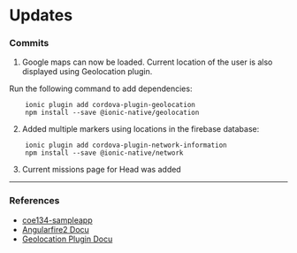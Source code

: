 # Updates

### Commits

1) Google maps can now be loaded. Current location of the user is also displayed using Geolocation plugin.

Run the following command to add dependencies:

```
    ionic plugin add cordova-plugin-geolocation
    npm install --save @ionic-native/geolocation	
```

2) Added multiple markers using locations in the firebase database:

```
    ionic plugin add cordova-plugin-network-information
    npm install --save @ionic-native/network
```

3) Current missions page for Head was added

---

### References

* [coe134-sampleapp](https://gitlab.com/agustin.johnpatrick/coe134-sampleapp/tree/firebase)
* [Angularfire2 Docu](https://github.com/angular/angularfire2)
* [Geolocation Plugin Docu](https://github.com/apache/cordova-plugin-geolocation)